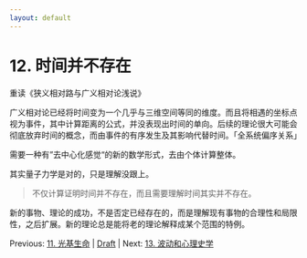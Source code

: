 ```yaml
---
layout: default
---
```

# 12. 时间并不存在

重读《狭义相对路与广义相对论浅说》

广义相对论已经将时间变为一个几乎与三维空间等同的维度。而且将相遇的坐标点视为事件，其中计算距离的公式，并没表现出时间的单向。后续的理论很大可能会彻底放弃时间的概念，而由事件的有序发生及其影响代替时间。「全系统偏序关系」

需要一种有”去中心化感觉“的新的数学形式，去由个体计算整体。

其实量子力学是对的，只是理解没跟上。

> 不仅计算证明时间并不存在，而且需要理解时间其实并不存在。

新的事物、理论的成功，不是否定已经存在的，而是理解现有事物的合理性和局限性，之后扩展。新的理论总是能将老的理论解释成某个范围的特例。

Previous: [11. 光基生命](11.md) | [Draft](../Draft.md) | Next: [13. 波动和心理史学](13.md)